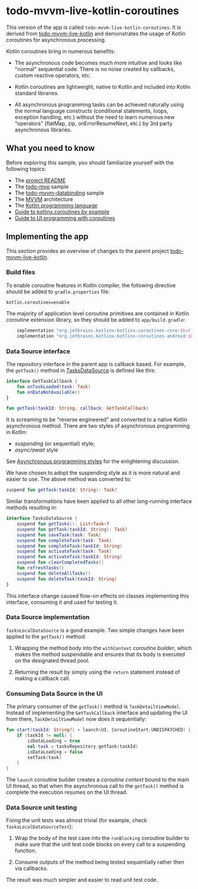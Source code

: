 # todo-mvvm-live-kotlin-coroutines

This version of the app is called `todo-mvvm-live-kotlin-coroutines`. It is derived from [todo-mvvm-live-kotlin](https://github.com/googlesamples/android-architecture/tree/dev-todo-mvvm-live-kotlin/) and demonstrates the usage of Kotlin coroutines for asynchronous processing.

Kotlin coroutines bring in numerous benefits:

* The asynchronous code becomes much more intuitive and looks like "normal" sequential code. There is no noise created by callbacks, custom reactive operators, etc.

* Kotlin coroutines are lightweight, native to Kotlin and included into Kotlin standard libraries.

* All asynchronous programming tasks can be achieved naturally using the normal language constructs (conditional statements, loops, exception handling, etc.) without the need to learn numerous new "operators" (flatMap, zip, onErrorResumeNext, etc.) by 3rd party asynchronous libraries.


## What you need to know

Before exploring this sample, you should familiarize yourself with the following topics:

* The [project README](https://github.com/googlesamples/android-architecture/tree/master)
* The [todo-mvp](https://github.com/googlesamples/android-architecture/tree/todo-mvp) sample
* The [todo-mvvm-databinding](https://github.com/googlesamples/android-architecture/tree/todo-mvvm-databinding) sample
* The [MVVM](https://en.wikipedia.org/wiki/Model%E2%80%93view%E2%80%93viewmodel) architecture
* The [Kotlin programming language](https://kotlinlang.org)
* [Guide to kotlinx.coroutines by example](https://github.com/Kotlin/kotlinx.coroutines/blob/develop/coroutines-guide.md)
* [Guide to UI programming with coroutines](https://github.com/Kotlin/kotlinx.coroutines/blob/master/ui/coroutines-guide-ui.md)


## Implementing the app

This section provides an overview of changes to the parent project [todo-mvvm-live-kotlin](https://github.com/googlesamples/android-architecture/tree/dev-todo-mvvm-live-kotlin/).

### Build files

To enable coroutine features in Kotlin compiler, the following directive should be added to `gradle.properties` file:
```
kotlin.coroutines=enable
```

The majority of application level coroutine primitives are contained in Kotlin coroutine extension library, so they should be added to `app/build.gradle`:
```gradle
    implementation "org.jetbrains.kotlinx:kotlinx-coroutines-core:$kotlinx_version"
    implementation "org.jetbrains.kotlinx:kotlinx-coroutines-android:$kotlinx_version"
``` 

### Data Source interface

The repository interface in the parent app is callback based. For example, the `getTask()` method in [TasksDataSource](https://github.com/googlesamples/android-architecture/tree/dev-todo-mvvm-live-kotlin/todoapp) is defined like this:
```kotlin
interface GetTaskCallback {
    fun onTaskLoaded(task: Task)
    fun onDataNotAvailable()
}

fun getTask(taskId: String, callback: GetTaskCallback)
```

It is screaming to be "reverse engineered" and converted to a native Kotlin asynchronous method. There are two styles of asynchronous programming in Kotlin:

* _suspending_ (or sequential) style;
* _async/await_ style

See [Asynchronous programming styles](https://github.com/Kotlin/kotlin-coroutines/blob/master/kotlin-coroutines-informal.md#asynchronous-programming-styles) for the enlightening discussion.

We have chosen to adopt the suspending style as it is more natural and easier to use. The above method was converted to:
```kotlin
suspend fun getTask(taskId: String): Task?
``` 

Similar transformations have been applied to all other long-running interface methods resulting in:
```kotlin
interface TasksDataSource {
    suspend fun getTasks(): List<Task>?
    suspend fun getTask(taskId: String): Task?
    suspend fun saveTask(task: Task)
    suspend fun completeTask(task: Task)
    suspend fun completeTask(taskId: String)
    suspend fun activateTask(task: Task)
    suspend fun activateTask(taskId: String)
    suspend fun clearCompletedTasks()
    fun refreshTasks()
    suspend fun deleteAllTasks()
    suspend fun deleteTask(taskId: String)
}
``` 

This interface change caused flow-on effects on classes implementing this interface, consuming it and used for testing it.

### Data Source implementation

`TasksLocalDataSource` is a good example. Two simple changes have been applied to the `getTask()` method:

1. Wrapping the method body into the `withContext` _coroutine builder_, which makes the method suspendable and ensures that its body is executed on the designated thread pool.

2. Returning the result by simply using the `return` statement instead of making a callback call.

### Consuming Data Source in the UI

The primary consumer of the `getTask()` method is `TaskDetailViewModel`. Instead of implementing the `GetTaskCallback` interface and updating the UI from there, `TaskDetailViewModel` now does it sequentially:
```kotlin
fun start(taskId: String?) = launch(UI, CoroutineStart.UNDISPATCHED) {
    if (taskId != null) {
        isDataLoading = true
        val task = tasksRepository.getTask(taskId)
        isDataLoading = false
        setTask(task)
    }
}
```

The `launch` coroutine builder creates a _coroutine context_ bound to the main UI thread, so that when the asynchronous call to the `getTask()` method is complete the execution resumes on the UI thread.

### Data Source unit testing

Fixing the unit tests was almost trivial (for example, check `TasksLocalDataSourceTest`):

1. Wrap the body of the test case into the `runBlocking` coroutine builder to make sure that the unit test code blocks on every call to a suspending function.

2. Consume outputs of the method being tested sequentially rather then via callbacks.

The result was much simpler and easier to read unit test code.
